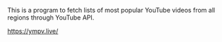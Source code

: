 This is a program to fetch lists of most popular YouTube videos from all regions through YouTube API.

https://ympv.live/
